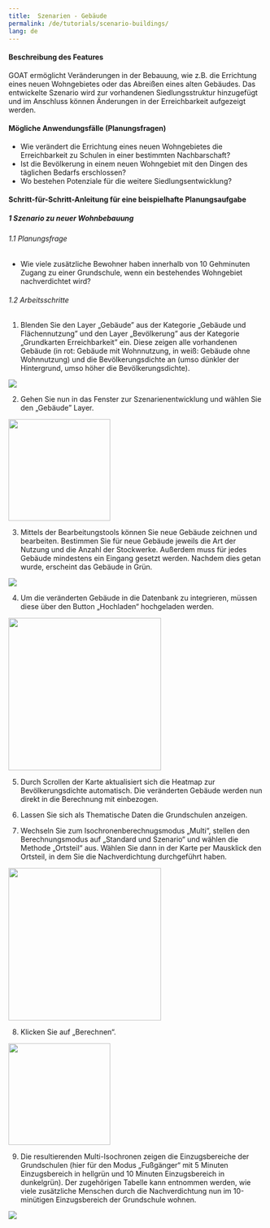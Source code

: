 ```yaml
---
title:  Szenarien - Gebäude
permalink: /de/tutorials/scenario-buildings/
lang: de
---
```


#### Beschreibung des Features
GOAT ermöglicht Veränderungen in der Bebauung, wie z.B. die Errichtung eines neuen Wohngebietes oder das Abreißen eines alten Gebäudes. Das entwickelte Szenario wird zur vorhandenen Siedlungsstruktur hinzugefügt und im Anschluss können Änderungen in der Erreichbarkeit aufgezeigt werden. 

#### Mögliche Anwendungsfälle (Planungsfragen)
- Wie verändert die Errichtung eines neuen Wohngebietes die Erreichbarkeit zu Schulen in einer bestimmten Nachbarschaft?
- Ist die Bevölkerung in einem neuen Wohngebiet mit den Dingen des täglichen Bedarfs erschlossen?
- Wo bestehen Potenziale für die weitere Siedlungsentwicklung?

#### Schritt-für-Schritt-Anleitung für eine beispielhafte Planungsaufgabe
##### 1 Szenario zu neuer Wohnbebauung
###### 1.1 Planungsfrage
- Wie viele zusätzliche Bewohner haben innerhalb von 10 Gehminuten Zugang zu einer Grundschule, wenn ein bestehendes Wohngebiet nachverdichtet wird?


###### 1.2 Arbeitsschritte
1. Blenden Sie den Layer „Gebäude” aus der Kategorie „Gebäude und Flächennutzung” und den Layer „Bevölkerung” aus der Kategorie „Grundkarten Erreichbarkeit” ein. Diese zeigen alle vorhandenen Gebäude (in rot: Gebäude mit Wohnnutzung, in weiß: Gebäude ohne Wohnnutzung) und die Bevölkerungsdichte an (umso dünkler der Hintergrund, umso höher die Bevölkerungsdichte).  
<img class="img-responsive" src="../../img/Docs/training materials/Scenario_buildings/building_layer.png">

2. Gehen Sie nun in das Fenster zur Szenarienentwicklung und wählen Sie den „Gebäude” Layer.  
<img class="img-responsive" src="../../img/Docs/training materials/Scenario_buildings/scenario_buildings.png" style="height:200px;">

3. Mittels der Bearbeitungstools können Sie neue Gebäude zeichnen und bearbeiten. Bestimmen Sie für neue Gebäude jeweils die Art der Nutzung und die Anzahl der Stockwerke. Außerdem muss für jedes Gebäude mindestens ein Eingang gesetzt werden. Nachdem dies getan wurde, erscheint das Gebäude in Grün.  
<img class="img-responsive" src="../../img/Docs/training materials/Scenario_buildings/draw.png">

4. Um die veränderten Gebäude in die Datenbank zu integrieren, müssen diese über den Button „Hochladen“ hochgeladen werden.  
<img class="img-responsive" src="../../img/Docs/training materials/Scenario_buildings/upload.png" style="height:300px;">

5. Durch Scrollen der Karte aktualisiert sich die Heatmap zur Bevölkerungsdichte automatisch. Die veränderten Gebäude werden nun direkt in die Berechnung mit einbezogen.   

6. Lassen Sie sich als Thematische Daten die Grundschulen anzeigen.  

7. Wechseln Sie zum Isochronenberechnugsmodus „Multi“, stellen den Berechnungsmodus auf „Standard und Szenario“ und wählen die Methode „Ortsteil“ aus. Wählen Sie dann in der Karte per Mausklick den Ortsteil, in dem Sie die Nachverdichtung durchgeführt haben.  
<img class="img-responsive" src="../../img/Docs/training materials/Scenario_buildings/multiisochrones.png" style="height:300px;">

8. Klicken Sie auf „Berechnen“.  
<img class="img-responsive" src="../../img/Docs/training materials/Scenario_buildings/calculate.png" style="height:200px;">

9. Die resultierenden Multi-Isochronen zeigen die Einzugsbereiche der Grundschulen (hier für den Modus „Fußgänger“ mit 5 Minuten Einzugsbereich in hellgrün und 10 Minuten Einzugsbereich in dunkelgrün). Der zugehörigen Tabelle kann entnommen werden, wie viele zusätzliche Menschen durch die Nachverdichtung nun im 10-minütigen Einzugsbereich der Grundschule wohnen. 
<img class="img-responsive" src="../../img/Docs/training materials/Scenario_buildings/result.png">

 